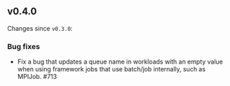 ## v0.4.0

Changes since `v0.3.0`:

### Bug fixes

- Fix a bug that updates a queue name in workloads with an empty value when using framework jobs that use batch/job internally, such as MPIJob. #713 
